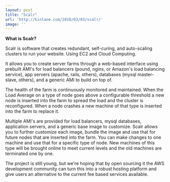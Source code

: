 ```yaml
---
layout: post
title: "Scalr"
url: 'http://kinlane.com/2010/03/03/scalr/'
image: ''
---
```


**What is Scalr?**

Scalr is software that creates redundant, self-curing, and auto-scaling clusters to run your website. Using EC2 and Cloud Computing.

It allows you to create server farms through a web-based interface using prebuilt AMI's for load balancers (pound, nginx, or Amazon's load balancing service), app servers (apache, rails, others), databases (mysql master-slave, others), and a generic AMI to build on top of.

The health of the farm is continuously monitored and maintained. When the Load Average on a type of node goes above a configurable threshold a new node is inserted into the farm to spread the load and the cluster is reconfigured. When a node crashes a new machine of that type is inserted into the farm to replace it.

Multiple AMI's are provided for load balancers, mysql databases, application servers, and a generic base image to customize. Scalr allows you to further customize each image, bundle the image and use that for future nodes that are inserted into the farm. You can make changes to one machine and use that for a specific type of node. New machines of this type will be brought online to meet current levels and the old machines are terminated one by one.

The project is still young, but we're hoping that by open sourcing it the AWS development community can turn this into a robust hosting platform and give users an alternative to the current fee based services available.